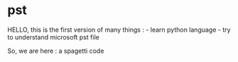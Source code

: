 # pst
HELLO, this is the first version of many things :
	- learn python language
	- try to understand microsoft pst file

So, we are here : a spagetti code

